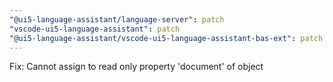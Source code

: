 ```yaml
---
"@ui5-language-assistant/language-server": patch
"vscode-ui5-language-assistant": patch
"@ui5-language-assistant/vscode-ui5-language-assistant-bas-ext": patch
---
```


Fix: Cannot assign to read only property 'document' of object
